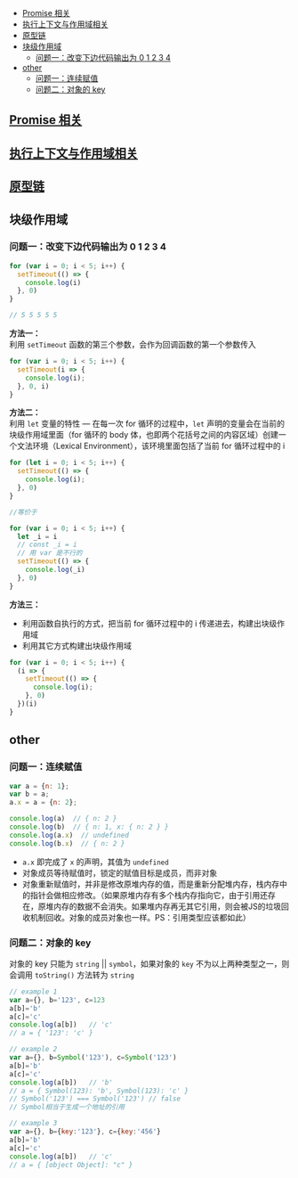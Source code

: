 - [Promise 相关](#promise-相关)
- [执行上下文与作用域相关](#执行上下文与作用域相关)
- [原型链](#原型链)
- [块级作用域](#块级作用域)
  - [问题一：改变下边代码输出为 0 1 2 3 4](#问题一改变下边代码输出为-0-1-2-3-4)
- [other](#other)
  - [问题一：连续赋值](#问题一连续赋值)
  - [问题二：对象的 key](#问题二对象的-key)
## [Promise 相关](./JavaScript-Promise.md#2-promise-相关题目) 

## [执行上下文与作用域相关](./JavaScript-执行上下文与作用域.md#4-相关题目)

## [原型链](../JavaScript/JavaScript-原型链.md#相关题目)
## 块级作用域
### 问题一：改变下边代码输出为 0 1 2 3 4
```JavaScript
for (var i = 0; i < 5; i++) {
  setTimeout(() => {
    console.log(i)
  }, 0)
}

// 5 5 5 5 5
```
**方法一：**  
利用 `setTimeout` 函数的第三个参数，会作为回调函数的第一个参数传入
```JavaScript
for (var i = 0; i < 5; i++) {
  setTimeout(i => {
    console.log(i);
  }, 0, i)
}
```

**方法二：**  
利用 `let` 变量的特性 — 在每一次 for 循环的过程中，`let` 声明的变量会在当前的块级作用域里面（for 循环的 body 体，也即两个花括号之间的内容区域）创建一个文法环境（Lexical Environment），该环境里面包括了当前 for 循环过程中的 i
```JavaScript
for (let i = 0; i < 5; i++) {
  setTimeout(() => {
    console.log(i);
  }, 0)
}

//等价于

for (var i = 0; i < 5; i++) {
  let _i = i
  // const _i = i
  // 用 var 是不行的
  setTimeout(() => {
    console.log(_i)
  }, 0)
}
```
**方法三：**  
- 利用函数自执行的方式，把当前 for 循环过程中的 i 传递进去，构建出块级作用域
- 利用其它方式构建出块级作用域

```JavaScript
for (var i = 0; i < 5; i++) {
  (i => {
    setTimeout(() => {
      console.log(i);
    }, 0)
  })(i)
}
```

## other
### 问题一：连续赋值
```JavaScript
var a = {n: 1};
var b = a;
a.x = a = {n: 2};

console.log(a) 	// { n: 2 }
console.log(b)  // { n: 1, x: { n: 2 } }
console.log(a.x)  // undefined
console.log(b.x)  // { n: 2 }
```
- `a.x` 即完成了 `x` 的声明，其值为 `undefined`
- 对象成员等待赋值时，锁定的赋值目标是成员，而非对象
- 对象重新赋值时，并非是修改原堆内存的值，而是重新分配堆内存，栈内存中的指针会做相应修改。（如果原堆内存有多个栈内存指向它，由于引用还存在，原堆内存的数据不会消失。如果堆内存再无其它引用，则会被JS的垃圾回收机制回收。对象的成员对象也一样。PS：引用类型应该都如此）

### 问题二：对象的 key
对象的 key 只能为 `string` || `symbol`，如果对象的 `key` 不为以上两种类型之一，则会调用 `toString()` 方法转为 `string`

```JavaScript
// example 1
var a={}, b='123', c=123
a[b]='b'
a[c]='c'
console.log(a[b])   // 'c'
// a = { '123': 'c' }

// example 2
var a={}, b=Symbol('123'), c=Symbol('123')
a[b]='b'
a[c]='c'
console.log(a[b])   // 'b'
// a = { Symbol(123): 'b', Symbol(123): 'c' }
// Symbol('123') === Symbol('123') // false
// Symbol相当于生成一个地址的引用

// example 3
var a={}, b={key:'123'}, c={key:'456'}
a[b]='b'
a[c]='c'
console.log(a[b])   // 'c'
// a = { [object Object]: "c" }
```